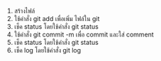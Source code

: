1. สร้างไฟล์
2. ใช้คำสั่ง git add เพื่อเพิ่ม ไฟล์ใน git
3. เช็ค status โดยใช้คำสั่ง git status
4. ใช้คำสั่ง git commit -m เพื่อ commit และใส่ comment
5. เช็ค status โดยใช้คำสั่ง git status
6. เช็ค log โดยใช้คำสั่ง git log